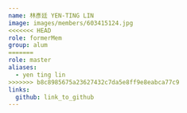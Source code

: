 ```yaml
---
name: 林彥廷 YEN-TING LIN 
image: images/members/603415124.jpg 
<<<<<<< HEAD
role: formerMem
group: alum
=======
role: master
aliases:
  - yen ting lin
>>>>>>> b8c8985675a23627432c7da5e8ff9e8eabca77c9
links:
  github: link_to_github 
---
```


